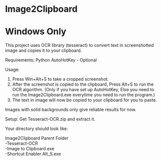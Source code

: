 # Image2Clipboard
# Windows Only #
This project uses OCR library (tesseract) to convert text in screenshotted image and copies it to your clipboard.

Requirements:
Python
AutoHotKey - Optional


Usage:
1. Press Win+Alt+S to take a cropped screenshot.
2. After the screenshot is copied to the clipboard, Press Alt+S to run the OCR algorithm. (Only if you have set up AutoHotKey, Else you need to run the Image2Clipboard.exe everytime you need to run the program.)
3. The text in image will now be copied to your clipboard for you to paste.

Images with solid backgrounds only give reliable results for now.

Setup:
Get Tesseract-OCR.zip and extract it.

Your directory should look like:

Image2Clipboard Parent Folder <br>
-Tesseract-OCR <br>
-Image to Clipboard.exe <br>
-Shortcut Enabler Alt_S.exe
